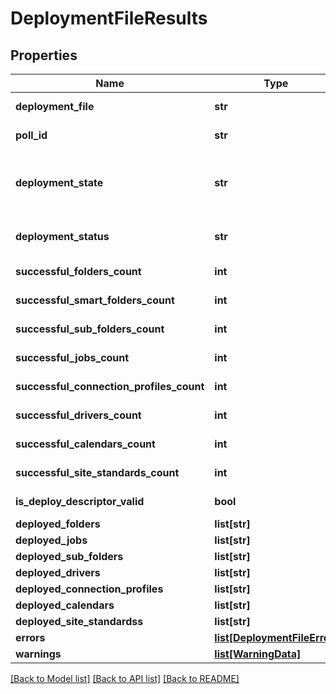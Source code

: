 # DeploymentFileResults

## Properties
Name | Type | Description | Notes
------------ | ------------- | ------------- | -------------
**deployment_file** | **str** | The name of a specific deployment file. | [optional] 
**poll_id** | **str** | Poll id in case of a long deploy process | [optional] 
**deployment_state** | **str** | Current deployment step and state. CALENDARS_DEPLOYED, CONNECTION_PROFILES_DEPLOYED, DEPLOYING_FOLDERS, folders deployed, etc. | [optional] 
**deployment_status** | **str** | Currently deployment status. ENDED_OK, ENDED_NOT_OK, PARTIAL_RESULTS, UNKNOWN | [optional] 
**successful_folders_count** | **int** | Determines the number of successfully deployed simple folders. | [optional] 
**successful_smart_folders_count** | **int** | Determines the number of successfully deployed smart folders. | [optional] 
**successful_sub_folders_count** | **int** | Determines the number of successfully deployed sub folders. | [optional] 
**successful_jobs_count** | **int** | Determines the number of successfully deployed sub folders. | [optional] 
**successful_connection_profiles_count** | **int** | Determines the number of successfully deployed sub folders. | [optional] 
**successful_drivers_count** | **int** | Determines the number of successfully deployed sub folders. | [optional] 
**successful_calendars_count** | **int** | Determines the number of successfully deployed sub folders. | [optional] 
**successful_site_standards_count** | **int** | Determines the number of successfully deployed sub folders. | [optional] 
**is_deploy_descriptor_valid** | **bool** | Determines if the deployment file is a valid deploy descriptor file. | [optional] 
**deployed_folders** | **list[str]** |  | [optional] 
**deployed_jobs** | **list[str]** |  | [optional] 
**deployed_sub_folders** | **list[str]** |  | [optional] 
**deployed_drivers** | **list[str]** |  | [optional] 
**deployed_connection_profiles** | **list[str]** |  | [optional] 
**deployed_calendars** | **list[str]** |  | [optional] 
**deployed_site_standardss** | **list[str]** |  | [optional] 
**errors** | [**list[DeploymentFileError]**](DeploymentFileError.md) |  | [optional] 
**warnings** | [**list[WarningData]**](WarningData.md) |  | [optional] 

[[Back to Model list]](../README.md#documentation-for-models) [[Back to API list]](../README.md#documentation-for-api-endpoints) [[Back to README]](../README.md)

